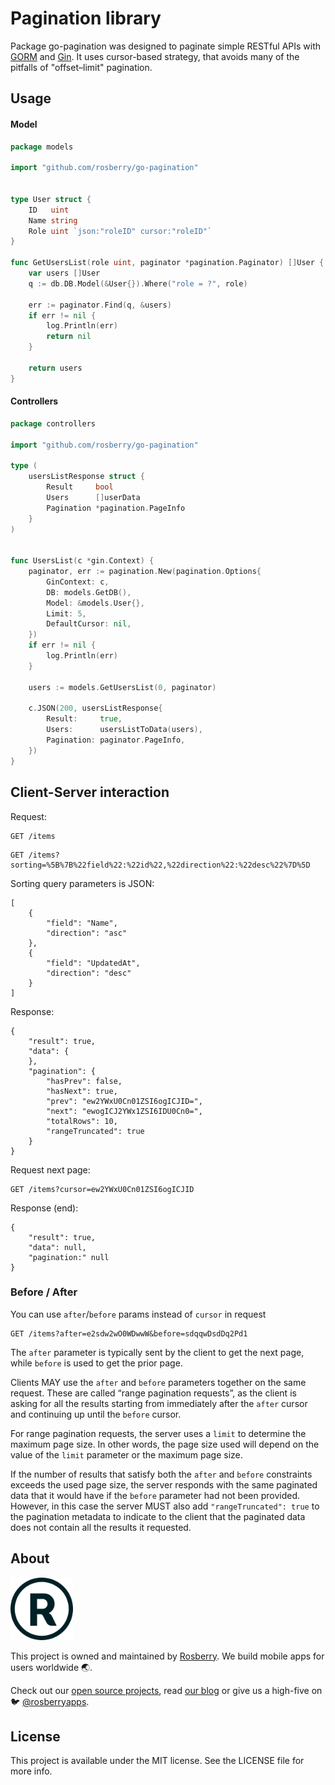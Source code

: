 # Pagination library

Package go-pagination was designed to paginate simple RESTful APIs with [GORM](https://github.com/go-gorm/gorm) and [Gin](https://github.com/gin-gonic/gin).
It uses cursor-based strategy, that avoids many of the pitfalls of "offset–limit" pagination.

## Usage

#### Model

```go
package models

import "github.com/rosberry/go-pagination"


type User struct {
	ID   uint
	Name string
	Role uint `json:"roleID" cursor:"roleID"`
}

func GetUsersList(role uint, paginator *pagination.Paginator) []User {
	var users []User
	q := db.DB.Model(&User{}).Where("role = ?", role)

	err := paginator.Find(q, &users)
	if err != nil {
		log.Println(err)
		return nil
	}

	return users
}
```

#### Controllers

```go
package controllers

import "github.com/rosberry/go-pagination"

type (
	usersListResponse struct {
		Result     bool
		Users      []userData
		Pagination *pagination.PageInfo
	}
)


func UsersList(c *gin.Context) {
	paginator, err := pagination.New(pagination.Options{
		GinContext: c,
		DB: models.GetDB(),
		Model: &models.User{},
		Limit: 5,
		DefaultCursor: nil,
	})
	if err != nil {
		log.Println(err)
	}

	users := models.GetUsersList(0, paginator)

	c.JSON(200, usersListResponse{
		Result:     true,
		Users:      usersListToData(users),
		Pagination: paginator.PageInfo,
	})
}
```


## Client-Server interaction

Request:
```
GET /items
```

```
GET /items?sorting=%5B%7B%22field%22:%22id%22,%22direction%22:%22desc%22%7D%5D
```

Sorting query parameters is JSON:
```
[
    {
        "field": "Name",
        "direction": "asc"
    },
    {
        "field": "UpdatedAt",
        "direction": "desc"
    }
]
```

Response:
```
{
    "result": true,
    "data": {
    },
    "pagination": {
		"hasPrev": false,
		"hasNext": true,
		"prev": "ew2YWxU0Cn01ZSI6ogICJID=",
		"next": "ewogICJ2YWx1ZSI6IDU0Cn0=",
		"totalRows": 10,
		"rangeTruncated": true
    }
}
```

Request next page:
```
GET /items?cursor=ew2YWxU0Cn01ZSI6ogICJID
```

Response (end):
```
{
    "result": true,
    "data": null,
    "pagination:" null
}
```


### Before / After
You can use `after`/`before` params instead of `cursor` in request
```
GET /items?after=e2sdw2wO0WDwwW&before=sdqqwDsdDq2Pd1
```

The `after` parameter is typically sent by the client to get the next page, while `before` is used to get the prior page.

Clients MAY use the `after` and `before` parameters together on the same request. These are called “range pagination requests”, as the client is asking for all the results starting from immediately after the `after` cursor and continuing up until the `before` cursor.

For range pagination requests, the server uses a `limit` to determine the maximum page size. In other words, the page size used will depend on the value of the `limit` parameter or the maximum page size.

If the number of results that satisfy both the `after` and `before` constraints exceeds the used page size, the server responds with the same paginated data that it would have if the `before` parameter had not been provided. However, in this case the server MUST also add `"rangeTruncated": true` to the pagination metadata to indicate to the client that the paginated data does not contain all the results it requested.

## About

<img src="https://github.com/rosberry/Foundation/blob/master/Assets/full_logo.png?raw=true" height="100" />

This project is owned and maintained by [Rosberry](http://rosberry.com). We build mobile apps for users worldwide 🌏.

Check out our [open source projects](https://github.com/rosberry), read [our blog](https://medium.com/@Rosberry) or give us a high-five on 🐦 [@rosberryapps](http://twitter.com/RosberryApps).

## License

This project is available under the MIT license. See the LICENSE file for more info.
